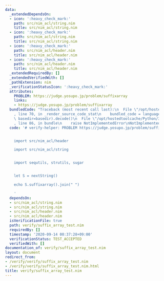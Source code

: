 ```yaml
---
data:
  _extendedDependsOn:
  - icon: ':heavy_check_mark:'
    path: src/nim_acl/string.nim
    title: src/nim_acl/string.nim
  - icon: ':heavy_check_mark:'
    path: src/nim_acl/string.nim
    title: src/nim_acl/string.nim
  - icon: ':heavy_check_mark:'
    path: src/nim_acl/header.nim
    title: src/nim_acl/header.nim
  - icon: ':heavy_check_mark:'
    path: src/nim_acl/header.nim
    title: src/nim_acl/header.nim
  _extendedRequiredBy: []
  _extendedVerifiedWith: []
  _pathExtension: nim
  _verificationStatusIcon: ':heavy_check_mark:'
  attributes:
    PROBLEM: https://judge.yosupo.jp/problem/suffixarray
    links:
    - https://judge.yosupo.jp/problem/suffixarray
  bundledCode: "Traceback (most recent call last):\n  File \"/opt/hostedtoolcache/Python/3.8.5/x64/lib/python3.8/site-packages/onlinejudge_verify/documentation/build.py\"\
    , line 70, in _render_source_code_stat\n    bundled_code = language.bundle(stat.path,\
    \ basedir=basedir).decode()\n  File \"/opt/hostedtoolcache/Python/3.8.5/x64/lib/python3.8/site-packages/onlinejudge_verify/languages/nim.py\"\
    , line 86, in bundle\n    raise NotImplementedError\nNotImplementedError\n"
  code: '# verify-helper: PROBLEM https://judge.yosupo.jp/problem/suffixarray


    import src/nim_acl/header

    import src/nim_acl/string


    import sequtils, strutils, sugar


    let S = nextString()

    echo S.suffixarray().join(" ")

    '
  dependsOn:
  - src/nim_acl/string.nim
  - src/nim_acl/string.nim
  - src/nim_acl/header.nim
  - src/nim_acl/header.nim
  isVerificationFile: true
  path: verify/suffix_array_test.nim
  requiredBy: []
  timestamp: '2020-09-14 00:37:28+09:00'
  verificationStatus: TEST_ACCEPTED
  verifiedWith: []
documentation_of: verify/suffix_array_test.nim
layout: document
redirect_from:
- /verify/verify/suffix_array_test.nim
- /verify/verify/suffix_array_test.nim.html
title: verify/suffix_array_test.nim
---
```

